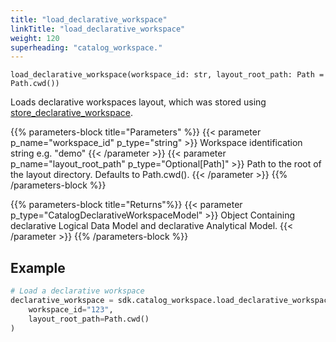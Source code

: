 ```yaml
---
title: "load_declarative_workspace"
linkTitle: "load_declarative_workspace"
weight: 120
superheading: "catalog_workspace."
---
```




``load_declarative_workspace(workspace_id: str, layout_root_path: Path = Path.cwd())``

Loads declarative workspaces layout, which was stored using [store_declarative_workspace](../store_declarative_workspace/).

{{% parameters-block title="Parameters" %}}
{{< parameter p_name="workspace_id" p_type="string" >}}
Workspace identification string e.g. "demo"
{{< /parameter >}}
{{< parameter p_name="layout_root_path" p_type="Optional[Path]" >}}
Path to the root of the layout directory. Defaults to Path.cwd().
{{< /parameter >}}
{{% /parameters-block %}}

{{% parameters-block title="Returns"%}}
{{< parameter p_type="CatalogDeclarativeWorkspaceModel" >}}
Object Containing declarative Logical Data Model and declarative Analytical Model.
{{< /parameter >}}
{{% /parameters-block %}}
## Example

```Python
# Load a declarative workspace
declarative_workspace = sdk.catalog_workspace.load_declarative_workspace(
    workspace_id="123",
    layout_root_path=Path.cwd()
)
```
